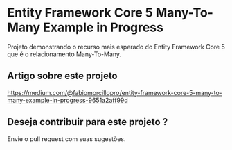 # Entity Framework Core 5 Many-To-Many Example in Progress

Projeto demonstrando o recurso mais esperado do Entity Framework Core 5 que é o relacionamento Many-To-Many.

## Artigo sobre este projeto

https://medium.com/@fabiomorcillopro/entity-framework-core-5-many-to-many-example-in-progress-9651a2aff99d

## Deseja contribuir para este projeto ?

Envie o pull request com suas sugestões.
